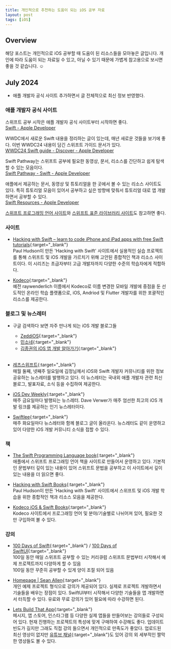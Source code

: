 ```yaml
---
title: 개인적으로 추천하는 도움이 되는 iOS 공부 자료
layout: post
tags: [iOS]
---
```


## Overview
해당 포스트는 개인적으로 iOS 공부할 때 도움이 된 리소스들을 모아놓은 글입니다. 개인에 따라 도움이 되는 자료일 수 있고, 아닐 수 있기 때문에 가볍게 참고용으로 보시면 좋을 것 같습니다. ☺️
<br>

## July 2024
* 애플 개발자 공식 사이트 추가하면서 글 전체적으로 최신 정보 반영했다.

### 애플 개발자 공식 사이트
스위프트 공부 시작은 애플 개발자 공식 사이트부터 시작하면 좋다.<br>
[Swift - Apple Developer](https://developer.apple.com/swift/)


WWDC에서 새로운 Swift 내용을 정리하는 글이 있는데, 매년 새로운 것들을 보기에 좋다. 이번 WWDC24 내용이 담긴 스위프트 가이드 문서가 있다.<br>
[WWDC24 Swift guide - Discover - Apple Developer](https://developer.apple.com/news/?id=0ofaehl4)


Swift Pathway는 스위프트 공부에 필요한 동영상, 문서, 리소스를 간단하고 쉽게 탐색할 수 있는 모음이다.<br>
[Swift Pathway - Swift - Apple Developer](https://developer.apple.com/swift/pathway/)


애플에서 제공하는 문서, 동영상 및 튜토리얼을 한 곳에서 볼 수 있는 리소스 사이트도 있다. 특히 튜토리얼 모음이 있어서 공부하고 싶은 방향에 맞춰서 튜토리얼 대로 앱 개발하면서 공부할 수 있다.<br>
[Swift Resources - Apple Developer](https://developer.apple.com/swift/resources/)


[스위프트 프로그래밍 언어 사이트](https://docs.swift.org/swift-book/documentation/the-swift-programming-language/#language-guide)와 [스위프트 표준 라이브러리 사이트](https://developer.apple.com/documentation/swift/swift-standard-library/)도 참고하면 좋다.

### 사이트
- [Hacking with Swift – learn to code iPhone and iPad apps with free Swift tutorials](https://www.hackingwithswift.com){:target="_blank"}<br>
    Paul Hudson이 만든 'Hacking with Swift' 사이트에서 실용적인 실습 프로젝트를 통해 스위프트 및 iOS 개발을 가르치기 위해 고안된 종합적인 책과 리소스 사이트이다.
    이 시리즈는 초급자부터 고급 개발자까지 다양한 수준의 학습자에게 적합하다.

- [Kodeco](https://www.kodeco.com/){:target="_blank"}<br>
    예전 raywenderlich 이름에서 Kodeco로 이름 변경한 모바일 개발에 중점을 둔 선도적인 온라인 학습 플랫폼으로,
    iOS, Andriod 및 Flutter 개발자를 위한 포괄적인 리소스를 제공한다.

### 블로그 및 뉴스레터
- 구글 검색하다 보면 자주 만나게 되는 iOS 개발 블로그들
    - [ZeddiOS](https://zeddios.tistory.com/){:target="_blank"}
    - [민소네](https://minsone.github.io/){:target="_blank"}
    - [김종권의 iOS 앱 개발 알아가기](https://ios-development.tistory.com/){:target="_blank"}<br><br>

- [레츠스위프트](https://page.stibee.com/subscriptions/58654){:target="_blank"}<br>
    매월 둘째, 넷째주 일요일에 김정님께서 iOS와 Swift 개발자 커뮤니티를 위한 정보 공유하는 뉴스레터를 발행하고 있다.
    이 뉴스레터는 국내외 애플 개발자 관련 최신 블로그, 발표자료, 소식 등을 수집하여 제공한다.

- [iOS Dev Weekly](https://iosdevweekly.com/){:target="_blank"}<br>
    매주 금요일마다 발행되는 뉴스레터. Dave Verwer가 매주 엄선한 최고의 iOS 개발 링크를 제공하는 인기 뉴스레터이다.

- [Swiftlee](https://www.avanderlee.com/){:target="_blank"}<br>
    매주 화요일마다 뉴스레터와 함께 블로그 글이 올라온다. 뉴스레터도 같이 운영하고 있어 다양한 iOS 개발 커뮤니티 소식을 접할 수 있다.

### 책
- [The Swift Programming Language book](https://docs.swift.org/swift-book/documentation/the-swift-programming-language/){:target="_blank"}<br>
    애플에서 스위프트 프로그래밍 언어 책을 사이트로 만들어서 운영하고 있다.
    기본적인 문법부터 깊이 있는 내용이 있어 스위프트 문법을 공부하고 이 사이트에서 깊이 있는 내용을 더 읽으면 좋다.

- [Hacking with Swift Books](https://www.hackingwithswift.com/store){:target="_blank"}<br>
    Paul Hudson이 만든 'Hacking with Swift' 사이트에서 스위프트 및 iOS 개발 학습을 위한 종합적인 책과 리소스 모음을 제공한다.

- [Kodeco iOS & Swift Books](https://www.kodeco.com/ios/books){:target="_blank"}<br>
    Kodeco 사이트에서 프로그래밍 언어 및 분야/기술별로 나뉘어져 있어, 필요한 것만 구입하여 볼 수 있다.

### 강의
- [100 Days of Swift](https://www.hackingwithswift.com/100){:target="_blank"} / [100 Days of SwiftUI](https://www.hackingwithswift.com/100/swiftui){:target="_blank"}<br>
    100일 동안 매일 스위프트 공부할 수 있는 커리큐럼
    스위프트 문법부터 시작해서 예제 프로젝트까지 다양하게 할 수 있음   
    100일 동안 꾸준히 공부할 수 있게 양이 조절 되어 있음

- [Homepage | Sean Allen](https://seanallen.teachable.com/){:target="_blank"}<br>
    개인 예제 프로젝트 형식으로 강의가 제공되어 있다. 실제로 프로젝트 개발하면서 기술들을 배우는 장점이 있다.
    SwiftUI부터 시작해서 다양한 기술들을 앱 개발하면서 터득할 수 있다.
    유료와 무료 강의가 있어 필요에 따라 수강하면 된다.

- [Lets Build That App](https://www.letsbuildthatapp.com/){:target="_blank"}<br>
    메시지, 앱 스토어, 인스타그램 등 다양한 실제 앱들을 만들어보는 강의들로 구성되어 있다.
    현재 진행하는 프로젝트의 특성에 맞게 구매하여 수강해도 좋다.
    업데이트 빈도가 길지만 그래도 직접 강의 들으면서 개인적으로 만족도가 좋았다.
    업로드된 최신 영상이 없지만 [유튜브 채널](https://www.youtube.com/letsbuildthatapp){:target="_blank"}도 있어 강의 외 세부적인 짤막한 영상들도 볼 수 있다.